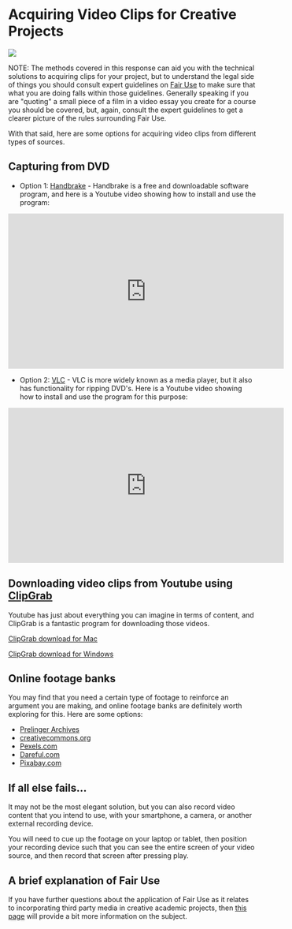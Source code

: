 # Acquiring Video Clips for Creative Projects

![](https://image.shutterstock.com/image-vector/fair-use-word-cloud-concept-260nw-1409782694.jpg)

NOTE: The methods covered in this response can aid you with the technical solutions to acquiring clips for your project, but to understand the legal side of things you should consult expert guidelines on [Fair Use](https://fairuse.stanford.edu/overview/fair-use/four-factors/) to make sure that what you are doing falls within those guidelines. Generally speaking if you are "quoting" a small piece of a film in a video essay you create for a course you should be covered, but, again, consult the expert guidelines to get a clearer picture of the rules surrounding Fair Use.

With that said, here are some options for acquiring video clips from different types of sources.

## Capturing from DVD

* Option 1: [Handbrake](https://handbrake.fr/downloads.php) - Handbrake is a free and downloadable software program, and here is a Youtube video showing how to install and use the program:

<iframe width="560" height="315" src="https://www.youtube.com/embed/ipwh2ketcO8" frameborder="0" allow="accelerometer; autoplay; encrypted-media; gyroscope; picture-in-picture" allowfullscreen></iframe>

* Option 2: [VLC](https://www.videolan.org/vlc/) - VLC is more widely known as a media player, but it also has functionality for ripping DVD's. Here is a Youtube video showing how to install and use the program for this purpose:

<iframe width="560" height="315" src="https://www.youtube.com/embed/AOAeL0vxmDI" frameborder="0" allow="accelerometer; autoplay; encrypted-media; gyroscope; picture-in-picture" allowfullscreen></iframe>

## Downloading video clips from Youtube using [ClipGrab](https://clipgrab.de/update/en)

Youtube has just about everything you can imagine in terms of content, and ClipGrab is a fantastic program for downloading those videos.

[ClipGrab download for Mac](https://clipgrab.de/update/en#download-options)

[ClipGrab download for Windows](https://downloads.digitaltrends.com/clipgrab/windows)

## Online footage banks

You may find that you need a certain type of footage to reinforce an argument you are making, and online footage banks are definitely worth exploring for this. Here are some options:

* [Prelinger Archives](https://archive.org/details/prelinger)
* [creativecommons.org](https://creativecommons.org/)
* [Pexels.com](https://www.pexels.com/videos/)
* [Dareful.com](https://www.dareful.com/)
* [Pixabay.com](https://pixabay.com/videos/)

## If all else fails...

It may not be the most elegant solution, but you can also record video content that you intend to use, with your smartphone, a camera, or another external recording device.

You will need to cue up the footage on your laptop or tablet, then position your recording device such that you can see the entire screen of your video source, and then record that screen after pressing play.

## A brief explanation of Fair Use

If you have further questions about the application of Fair Use as it relates to incorporating third party media in creative academic projects, then [this page](https://www.youtube.com/about/copyright/fair-use/) will provide a bit more information on the subject.
